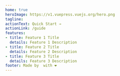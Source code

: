 ```yaml
---
home: true
heroImage: https://v1.vuepress.vuejs.org/hero.png
tagline: 
actionText: Quick Start →
actionLink: /guide
features:
- title: Feature 1 Title
  details: Feature 1 Description
- title: Feature 2 Title
  details: Feature 2 Description
- title: Feature 3 Title
  details: Feature 3 Description
footer: Made by  with ❤️
---
```

